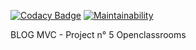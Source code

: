 [![Codacy Badge](https://api.codacy.com/project/badge/Grade/5f8b08bff9134ce1a94ba8aacdd50923)](https://app.codacy.com/manual/donjmi/Projet-5?utm_source=github.com&utm_medium=referral&utm_content=donjmi/Projet-5&utm_campaign=Badge_Grade_Dashboard)
[![Maintainability](https://api.codeclimate.com/v1/badges/a1326272505e80469f6a/maintainability)](https://codeclimate.com/github/donjmi/Projet-5/maintainability)

BLOG MVC - Project n° 5 Openclassrooms